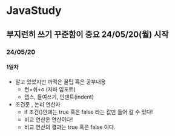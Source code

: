 # JavaStudy
## 부지런히 쓰기 꾸준함이 중요 24/05/20(월) 시작
<h3>24/05/20</h3>
<h4>1일차</h4>

- 알고 있었지만 까먹은 꿀팁 혹은 공부내용
  - 컨+쉬+o (자바 임포트)
  - 뎁스, 들여쓰기, 인덴트(indent)
- 조건문 , 논리 연산자
  - if 조건()안에는 true 혹은 false 라는 값만 들어 갈 수 있다!
  - 비교 연산은 연산이다!
  - 비교 연산의 결과는 true 혹은 false 이다.
